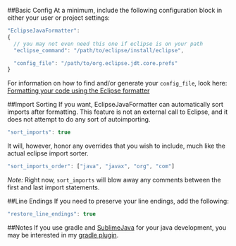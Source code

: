 ##Basic Config
At a minimum, include the following configuration block in either your user or project settings:

```JavaScript
"EclipseJavaFormatter":
{
  // you may not even need this one if eclipse is on your path
  "eclipse_command": "/path/to/eclipse/install/eclipse",

  "config_file": "/path/to/org.eclipse.jdt.core.prefs"
}
```

For information on how to find and/or generate your `config_file`, look here:
[Formatting your code using the Eclipse formatter](http://www.peterfriese.de/formatting-your-code-using-the-eclipse-code-formatter/)


##Import Sorting
If you want, EclipseJavaFormatter can automatically sort imports after formatting.
This feature is not an external call to Eclipse, and it does not attempt to do
any sort of autoimporting.

```JavaScript
"sort_imports": true
```

It will, however, honor any overrides that you wish to include, much like the
actual eclipse import sorter.

```JavaScript
"sort_imports_order": ["java", "javax", "org", "com"]
```

*Note:* Right now, `sort_imports` will blow away any comments between the first and last
import statements.


##Line Endings
If you need to preserve your line endings, add the following:

```JavaScript
"restore_line_endings": true
```

##Notes
If you use gradle and [SublimeJava](https://github.com/quarnster/SublimeJava)
for your java development, you may be interested in my 
[gradle plugin](https://github.com/phildopus/gradle-sublimetext-plugin).